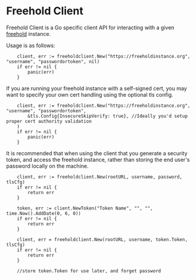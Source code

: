 Freehold Client
===================
Freehold Client is a Go specific client API for interacting with a given [freehold](https://bitbucket.org/tshannon/freehold) instance.

Usage is as follows:
```
	client, err := freeholdclient.New("https://freeholdinstance.org", "username", "passwordortoken", nil)
	if err != nil {
		panic(err)
	}

```

If you are running your freehold instance with a self-signed cert, you may want to specify your own cert handling using the optional tls config.
```
	client, err := freeholdclient.New("https://freeholdinstance.org", "username", "passwordortoken", 
		&tls.Config{InsecureSkipVerify: true}, //Ideally you'd setup proper cert authority validation
	)
	if err != nil {
		panic(err)
	}

```


It is recommended that when using the client that you generate a security token, and access the freehold instance, rather than storing the end user's password locally on the machine.

```
	client, err := freeholdclient.New(rootURL, username, password, tlsCfg)
	if err != nil {
		return err
	}

	token, err := client.NewToken("Token Name", "", "", time.Now().AddDate(0, 6, 0))
	if err != nil {
		return err
	}

	client, err = freeholdclient.New(rootURL, username, token.Token, tlsCfg)
	if err != nil {
		return err
	}

	//store token.Token for use later, and forget password

```
